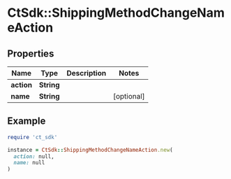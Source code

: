 # CtSdk::ShippingMethodChangeNameAction

## Properties

| Name | Type | Description | Notes |
| ---- | ---- | ----------- | ----- |
| **action** | **String** |  |  |
| **name** | **String** |  | [optional] |

## Example

```ruby
require 'ct_sdk'

instance = CtSdk::ShippingMethodChangeNameAction.new(
  action: null,
  name: null
)
```

